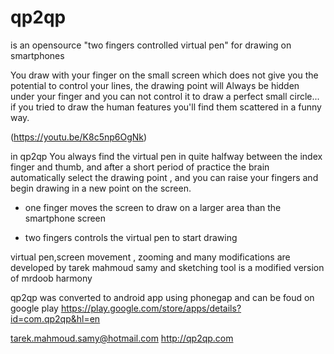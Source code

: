 # qp2qp
is an opensource "two fingers controlled virtual pen" for drawing on smartphones

You draw with your finger on the small screen which does not give you the potential to control your lines,
the drawing point will Always be  hidden under your finger and you can not control it to draw a perfect small circle... if you tried to draw the human  features you'll find them scattered in a funny way.
 
(https://youtu.be/K8c5np6OgNk)

in qp2qp You always find the virtual pen in quite halfway between the index finger and thumb, and after a short period of practice  the brain automatically select the drawing point , and you can raise your fingers and begin drawing in a new point on the screen.

* one finger moves the screen to draw on a larger area than the smartphone screen

* two fingers controls the virtual pen to start drawing

virtual pen,screen movement , zooming and many modifications are developed by tarek mahmoud samy and sketching tool is a modified version of mrdoob harmony

qp2qp was converted to android app using phonegap and can be foud on google play 
https://play.google.com/store/apps/details?id=com.qp2qp&hl=en

tarek.mahmoud.samy@hotmail.com
http://qp2qp.com
